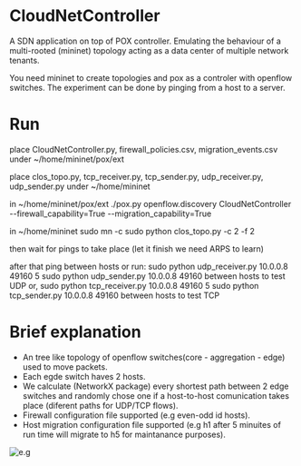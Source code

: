 # CloudNetController
A SDN application on top of POX controller.  Emulating the behaviour of a multi-rooted (mininet) topology acting as a data center of multiple network tenants.

You need mininet to create topologies and pox as a controler with openflow switches. The experiment can be done by pinging from a host to a server.

# Run
place CloudNetController.py, firewall_policies.csv, migration_events.csv under ~/home/mininet/pox/ext

place clos_topo.py, tcp_receiver.py, tcp_sender.py, udp_receiver.py, udp_sender.py under ~/home/mininet

in ~/home/mininet/pox/ext
./pox.py openflow.discovery CloudNetController --firewall_capability=True --migration_capability=True

in ~/home/mininet
sudo mn -c
sudo python clos_topo.py -c 2 -f 2

then wait for pings to take place (let it finish we need ARPS to learn)

after that ping between hosts or run:
sudo python udp_receiver.py 10.0.0.8 49160 5
sudo python udp_sender.py 10.0.0.8 49160
between hosts to test UDP or,
sudo python tcp_receiver.py 10.0.0.8 49160 5
sudo python tcp_sender.py 10.0.0.8 49160
between hosts to test TCP

# Brief explanation
- An tree like topology of openflow switches(core - aggregation - edge) used to move packets.
- Each egde switch haves 2 hosts.
- We calculate (NetworkX package) every shortest path between 2 edge switches and randomly chose one if a host-to-host comunication takes place (diferent paths for UDP/TCP flows).
- Firewall configuration file supported (e.g even-odd id hosts).
- Host migration configuration file supported (e.g h1 after 5 minuites of run time will migrate to h5 for maintanance purposes).

![e.g](https://github.com/Thodorhs/CloudNetController/images/ex.png)
